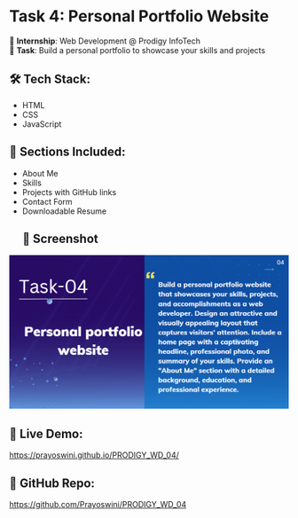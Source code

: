 # Task 4: Personal Portfolio Website

🚀 **Internship**: Web Development @ Prodigy InfoTech  
📁 **Task**: Build a personal portfolio to showcase your skills and projects

## 🛠️ Tech Stack:
- HTML
- CSS
- JavaScript

## 💼 Sections Included:
- About Me
- Skills
- Projects with GitHub links
- Contact Form
- Downloadable Resume
  ## 📸 Screenshot

![Portfolio Preview](Task4.png)

## 🔗 Live Demo:
https://prayoswini.github.io/PRODIGY_WD_04/

## 📂 GitHub Repo:
https://github.com/Prayoswini/PRODIGY_WD_04
